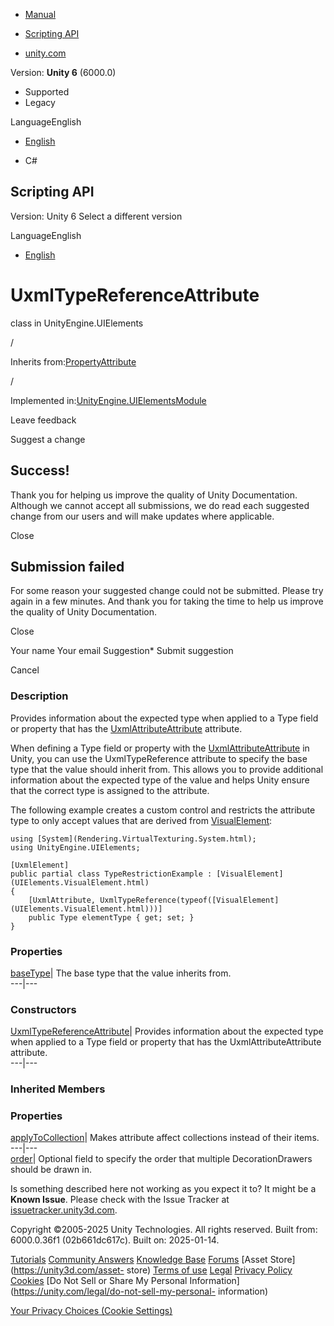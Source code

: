 [ ]()

  * [Manual](../Manual/index.html)
  * [Scripting API](../ScriptReference/index.html)

  * [unity.com](https://unity.com/)

Version: **Unity 6** (6000.0)

  * Supported
  * Legacy

LanguageEnglish

  * [English]()

  * C#

[ ](https://docs.unity3d.com)

## Scripting API

Version: Unity 6 Select a different version

LanguageEnglish

  * [English]()

# UxmlTypeReferenceAttribute

class in UnityEngine.UIElements

/

Inherits from:[PropertyAttribute](PropertyAttribute.html)

/

Implemented
in:[UnityEngine.UIElementsModule](UnityEngine.UIElementsModule.html)

Leave feedback

Suggest a change

## Success!

Thank you for helping us improve the quality of Unity Documentation. Although
we cannot accept all submissions, we do read each suggested change from our
users and will make updates where applicable.

Close

## Submission failed

For some reason your suggested change could not be submitted. Please <a>try
again</a> in a few minutes. And thank you for taking the time to help us
improve the quality of Unity Documentation.

Close

Your name Your email Suggestion* Submit suggestion

Cancel

[ ]()

### Description

Provides information about the expected type when applied to a Type field or
property that has the
[UxmlAttributeAttribute](UIElements.UxmlAttributeAttribute.html) attribute.

When defining a Type field or property with the
[UxmlAttributeAttribute](UIElements.UxmlAttributeAttribute.html) in Unity, you
can use the UxmlTypeReference attribute to specify the base type that the
value should inherit from. This allows you to provide additional information
about the expected type of the value and helps Unity ensure that the correct
type is assigned to the attribute.  
  
The following example creates a custom control and restricts the attribute
type to only accept values that are derived from
[VisualElement](UIElements.VisualElement.html):

    
    
    using [System](Rendering.VirtualTexturing.System.html);
    using UnityEngine.UIElements;  
      
    [UxmlElement]
    public partial class TypeRestrictionExample : [VisualElement](UIElements.VisualElement.html)
    {
        [UxmlAttribute, UxmlTypeReference(typeof([VisualElement](UIElements.VisualElement.html)))]
        public Type elementType { get; set; }
    }
    

### Properties

[baseType](UIElements.UxmlTypeReferenceAttribute-baseType.html)|  The base
type that the value inherits from.  
---|---  
  
### Constructors

[UxmlTypeReferenceAttribute](UIElements.UxmlTypeReferenceAttribute-ctor.html)|
Provides information about the expected type when applied to a Type field or
property that has the UxmlAttributeAttribute attribute.  
---|---  
  
### Inherited Members

### Properties

[applyToCollection](PropertyAttribute-applyToCollection.html)| Makes attribute
affect collections instead of their items.  
---|---  
[order](PropertyAttribute-order.html)| Optional field to specify the order
that multiple DecorationDrawers should be drawn in.  
  
Is something described here not working as you expect it to? It might be a
**Known Issue**. Please check with the Issue Tracker at
[issuetracker.unity3d.com](https://issuetracker.unity3d.com).

Copyright ©2005-2025 Unity Technologies. All rights reserved. Built from:
6000.0.36f1 (02b661dc617c). Built on: 2025-01-14.

[Tutorials](https://unity3d.com/learn) [Community
Answers](https://answers.unity3d.com) [Knowledge
Base](https://support.unity3d.com/hc/en-us)
[Forums](https://forum.unity3d.com) [Asset Store](https://unity3d.com/asset-
store) [Terms of use](https://docs.unity3d.com/Manual/TermsOfUse.html)
[Legal](https://unity.com/legal) [Privacy
Policy](https://unity.com/legal/privacy-policy)
[Cookies](https://unity.com/legal/cookie-policy) [Do Not Sell or Share My
Personal Information](https://unity.com/legal/do-not-sell-my-personal-
information)

[Your Privacy Choices (Cookie Settings)](javascript:void\(0\);)


